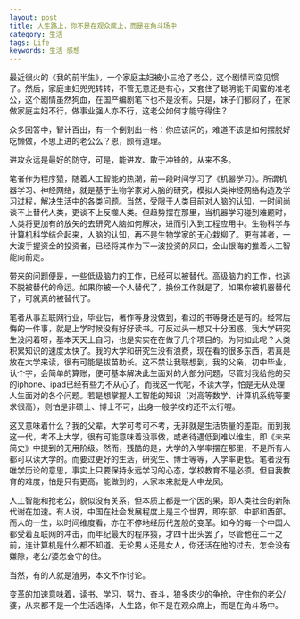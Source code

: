 ```yaml
---
layout: post
title: 人生路上，你不是在观众席上，而是在角斗场中
category: 生活
tags: Life
keywords: 生活 感想
---
```


最近很火的《我的前半生》，一个家庭主妇被小三抢了老公，这个剧情司空见惯了。然后，家庭主妇兜兜转转，不管无意还是有心，又套住了聪明能干闺蜜的准老公，这个剧情虽然狗血，在国产编剧笔下也不是没有。只是，妹子们郁闷了，在家做家庭主妇不行，做事业强人亦不行，这老公如何才能守得住？

众多回答中，智计百出，有一个倒别出一格：你应该问的，难道不该是如何摆脱好吃懒做，不思上进的老公么？恩，颇有道理。

进攻永远是最好的防守，可是，能进攻、敢于冲锋的，从来不多。

笔者作为程序猿，随着人工智能的热潮，前一段时间学习了《机器学习》。所谓机器学习、神经网络，就是基于生物学家对人脑的研究，模拟人类神经网络构造及学习过程，解决生活中的各类问题。当然，受限于人类目前对人脑的认知，一时间尚谈不上替代人类，更谈不上反噬人类。但趋势摆在那里，当机器学习碰到难题时，人类将更加有的放矢的去研究人脑如何解决，进而引入到工程应用中。生物科学与计算机科学结合起来，人脑的认知，再不是生物学家的无心栽柳了。更有甚者，一大波手握资金的投资者，已经将其作为下一波投资的风口，金山银海的推着人工智能向前走。

带来的问题便是，一些低级脑力的工作，已经可以被替代。高级脑力的工作，也逃不脱被替代的命运。如果你被一个人替代了，换份工作就是了。如果你被机器替代了，可就真的被替代了。

笔者从事互联网行业，毕业后，著作等身没做到，看过的书等身还是有的。经常后悔的一件事，就是上学时候没有好好读书。可反过头一想又十分困惑，我大学研究生没闲着呀，基本天天上自习，也是实实在在做了几个项目的。为何如此呢？人类积累知识的速度太快了。我的大学和研究生没有浪费，现在看的很多东西，若真是放在大学来读，很有可能是拔苗助长。这不禁让我联想到，我的父亲，初中毕业，认个字，会简单的算账，便可基本解决此生面对的大部分问题，尽管对我给他的买的iphone、ipad已经有些力不从心了。而我这一代呢，不读大学，怕是无从处理人生面对的各个问题。若是想掌握人工智能的知识（对高等数学、计算机系统等要求很高），则怕是非硕士、博士不可，出身一般学校的还不太行喔。

这又意味着什么？我的父辈，大学可考可不考，无非就是生活质量的差距。而到我这一代，考不上大学，很有可能意味着没事做，或者待遇低到难以维生，即《未来简史》中提到的无用阶级。然而，残酷的是，大学的入学率摆在那里，不是所有人都可以读大学的。而要过更好的生活，研究生、博士等等，入学率更低。笔者没有唯学历论的意思，事实上只要保持永远学习的心态，学校教育不是必须。但自我教育的难度，怕是只有更高，能做到的，人家本来就是人中龙凤。

人工智能和抢老公，貌似没有关系，但本质上都是一个因的果，即人类社会的新陈代谢在加速。有人说，中国在社会发展程度上是三个世界，即东部、中部和西部。而人的一生，以时间维度看，亦在不停地经历代差般的变革。如今的每一个中国人都受着互联网的冲击，而年纪最大的程序猿，才四十出头罢了，尽管他在二十之前，连计算机是什么都不知道。无论男人还是女人，你还活在他的过去，怎会没有嫌隙，老公/婆怎会守的住。

当然，有的人就是渣男，本文不作讨论。

变革的加速意味着，读书、学习、努力、奋斗，狼多肉少的争抢，守住你的老公/婆，从来都不是一个生活选择，人生路，你不是在观众席上，而是在角斗场中。
